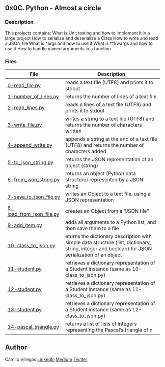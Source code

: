 ## 0x0C. Python - Almost a circle

### Description
This projects contains:
What is Unit testing and how to implement it in a large project
How to serialize and deserialize a Class
How to write and read a JSON file
What is *args and how to use it
What is **kwargs and how to use it
How to handle named arguments in a function


### Files

| File | Description |
| ------ | ------ |
| [0-read_file.py]() | reads a text file (UTF8) and prints it to stdout |
| [1-number_of_lines.py]() | returns the number of lines of a text file |
| [2-read_lines.py]() | reads n lines of a text file (UTF8) and prints it to stdout |
| [3-write_file.py]() | writes a string to a text file (UTF8) and returns the number of characters written|
| [4-append_write.py]() | appends a string at the end of a text file (UTF8) and returns the number of characters added |
| [5-to_json_string.py]() | returns the JSON representation of an object (string) |
| [6-from_json_string.py]() |  returns an object (Python data structure) represented by a JSON string |
| [7-save_to_json_file.py]() | writes an Object to a text file, using a JSON representation |
| [8-load_from_json_file.py]() | creates an Object from a “JSON file” |
| [9-add_item.py]() |  adds all arguments to a Python list, and then save them to a file |
| [10-class_to_json.py]() | eturns the dictionary description with simple data structure (list, dictionary, string, integer and boolean) for JSON serialization of an object |
| [11-student.py]() | retrieves a dictionary representation of a Student instance (same as 10-class_to_json.py) |
| [12-student.py]() |  retrieves a dictionary representation of a Student instance (same as 11-class_to_json.py) |
| [13-student.py]() | retrieves a dictionary representation of a Student instance (same as 12-class_to_json.py)|
| [14-pascal_triangle.py]() | returns a list of lists of integers representing the Pascal’s triangle of n |


## Author

Camilo Villegas [LinkedIn](https://www.linkedin.com/in/camilo-villegas-98a135158/)
[Medium](https://medium.com/@mrdoom)
[Twitter](https://twitter.com/mr_doomus)